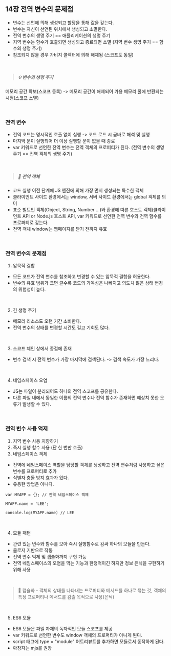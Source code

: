 ## 14장 전역 변수의 문제점
- 변수는 선언에 의해 생성되고 할당을 통해 값을 갖는다.
- 변수는 자신이 선언된 위치에서 생성되고 소멸한다.
- 전역 변수의 생명 주기 == 애플리케이션의 생명 주기
- 지역 변수는 함수가 호출되면 생성되고 종료되면 소멸 (지역 변수 생명 주기 == 함수의 생명 주기)
- 참조되지 않을 경우 가비지 콜렉터에 의해 해제됨 (스코프도 동일)

<br/>

> ##### 💡 변수의 생명 주기 
메모리 공간 확보(스코프 등록) -> 메모리 공간이 해제되어 가용 메모리 풀에 반환되는 시점(스코프 소멸)

<br/>

### 전역 변수
- 전역 코드는 명시적인 호출 없이 실행 -> 코드 로드 시 곧바로 해석 및 실행
- 마지막 문이 실행되어 더 이상 실행할 문이 없을 때 종료
- var 키워드로 선언한 전역 변수는 전역 객체의 프로퍼티가 된다. (전역 변수의 생명 주기 == 전역 객체의 생명 주기)

<br/>

> ##### 📌 전역 객체
- 코드 실행 이전 단계에 JS 엔진에 의해 가장 먼저 생성되는 특수한 객체
- 클라이언트 사이드 환경에서는 window, 서버 사이드 환경에서는 global 객체를 의미
- 표준 빌트인 객체(Object, String, Number ...)와 환경에 따른 호스트 객체(클라이언트 API or Node.js 호스트 API, var 키워드로 선언한 전역 변수와 전역 함수를 프로퍼티로 갖는다.
- 전역 객체 window는 웹페이지를 닫기 전까지 유효

<br/>

### 전역 변수의 문제점
1. 암묵적 결합
- 모든 코드가 전역 변수를 참조하고 변경할 수 있는 암묵적 결합을 허용한다.
- 변수의 유효 범위가 크면 클수록 코드의 가독성은 나빠지고 의도치 않은 상태 변경의 위험성이 높다.

<br/>

2. 긴 생명 주기
- 메모리 리소스도 오랜 기간 소비한다.
- 전역 변수의 상태를 변경할 시간도 길고 기회도 많다.

<br/>

3. 스코프 체인 상에서 종점에 존재
- 변수 검색 시 전역 변수가 가장 마지막에 검색된다. -> 검색 속도가 가장 느리다.

<br/>

4. 네임스페이스 오염
- JS는 파일이 분리되어도 하나의 전역 스코프를 공유한다.
- 다른 파일 내에서 동일한 이름의 전역 변수나 전역 함수가 존재하면 예상치 못한 오류가 발생할 수 있다.

<br/>

### 전역 변수 사용 억제
1. 지역 변수 사용 지향하기
2. 즉시 실행 함수 사용 (단 한 번만 호출)
3. 네임스페이스 객체
- 전역에 네임스페이스 역할을 담당할 객체를 생성하고 전역 변수처럼 사용하고 싶은 변수를 프로퍼티로 추가
- 식별자 충돌 방지 효과가 있다.
- 유용한 방법은 아니다.
```
var MYAPP = {}; // 전역 네임스페이스 객체

MYAPP.name = 'LEE';

console.log(MYAPP.name) // LEE
```

<br/>

4. 모듈 패턴
- 관련 있는 변수와 함수를 모아 즉시 실행함수로 감싸 하나의 모듈을 만든다.
- 클로저 기반으로 작동
- 전역 변수 억제 및 캡슐화까지 구현 가능
- 전역 네임스페이스의 오염을 막는 기능과 한정적이긴 하지만 정보 은닉을 구현하기 위해 사용

<br/>

> 📌 캡슐화 - 객체의 상태를 나타내는 프로퍼티와 메서드를 하나로 묶는 것, 객체의 특정 프로퍼티나 메서드를 감출 목적으로 사용(은닉)

<br/>

5. ES6 모듈
- ES6 모듈은 파일 자체의 독자적인 모듈 스코프를 제공
- var 키워드로 선언한 변수도 window 객체의 프로퍼티가 아니게 된다.
- script 태그에 type = "module" 어트리뷰트를 추가하면 모듈로서 동작하게 된다.
- 확장자는 mjs를 권장

 <br/><br/>
